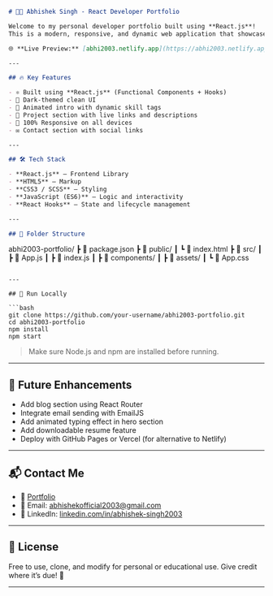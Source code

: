
```markdown
# 👨‍💻 Abhishek Singh - React Developer Portfolio

Welcome to my personal developer portfolio built using **React.js**!  
This is a modern, responsive, and dynamic web application that showcases my skills, projects, and professional background with smooth UI and animation.

🌐 **Live Preview:** [abhi2003.netlify.app](https://abhi2003.netlify.app/)

---

## 🔥 Key Features

- ⚛️ Built using **React.js** (Functional Components + Hooks)
- 🌙 Dark-themed clean UI
- 🧠 Animated intro with dynamic skill tags
- 💼 Project section with live links and descriptions
- 📱 100% Responsive on all devices
- ✉️ Contact section with social links

---

## 🛠️ Tech Stack

- **React.js** – Frontend Library  
- **HTML5** – Markup  
- **CSS3 / SCSS** – Styling  
- **JavaScript (ES6)** – Logic and interactivity  
- **React Hooks** – State and lifecycle management  

---

## 📁 Folder Structure

```

abhi2003-portfolio/
┣ 📜 package.json
┣ 📜 public/
┃ ┗ 📜 index.html
┣ 📂 src/
┃ ┣ 📜 App.js
┃ ┣ 📜 index.js
┃ ┣ 📂 components/
┃ ┣ 📂 assets/
┃ ┗ 📜 App.css

````

---

## 🚀 Run Locally

```bash
git clone https://github.com/your-username/abhi2003-portfolio.git
cd abhi2003-portfolio
npm install
npm start
````

> Make sure Node.js and npm are installed before running.

---


## 🧠 Future Enhancements

* Add blog section using React Router
* Integrate email sending with EmailJS
* Add animated typing effect in hero section
* Add downloadable resume feature
* Deploy with GitHub Pages or Vercel (for alternative to Netlify)

---

## 📬 Contact Me

* 🔗 [Portfolio](https://abhi2003.netlify.app/)
* 📧 Email: [abhishekofficial2003@gmail.com](mailto:abhishekofficial2003@gmail.com)
* 💼 LinkedIn: [linkedin.com/in/abhishek-singh2003](https://linkedin.com/in/abhishek-singh2003)

---

## 📃 License

Free to use, clone, and modify for personal or educational use. Give credit where it’s due! 🚀

---
